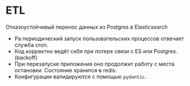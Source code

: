 # ETL
Отказоустойчивый перенос данных из Postgres в Elasticsearch

- Pа периодический запуск пользовательских процессов отвечает служба cron.
- Код корректно ведёт себя при потере связи с ES или Postgres.(backoff)
- При перезапуске приложения оно продолжит работу с места остановки. Состояние хранится в redis.
- Конфигурации валидируются с помощью `pydantic`.

